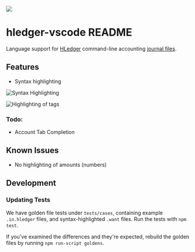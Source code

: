 ![](https://img.shields.io/visual-studio-marketplace/i/mark-hansen.hledger-vscode)

# hledger-vscode README

Language support for [HLedger](http://hledger.org/) command-line accounting [journal files](http://hledger.org/journal.html).

## Features

- Syntax highlighting

![Syntax Highlighting](https://raw.githubusercontent.com/mhansen/hledger-vscode/main/images/screenshot.png)

![Highlighting of tags](https://raw.githubusercontent.com/mhansen/hledger-vscode/main/images/feature-tags.png)

### Todo:

- Account Tab Completion

## Known Issues

- No highlighting of amounts (numbers)

## Development

### Updating Tests

We have golden file tests under `tests/cases`, containing example
`.in.hledger` files, and syntax-highlighted `.want` files. Run the tests with
`npm test`.

If you've examined the differences and they're expected, rebuild the golden
files by running `npm run-script goldens`.
